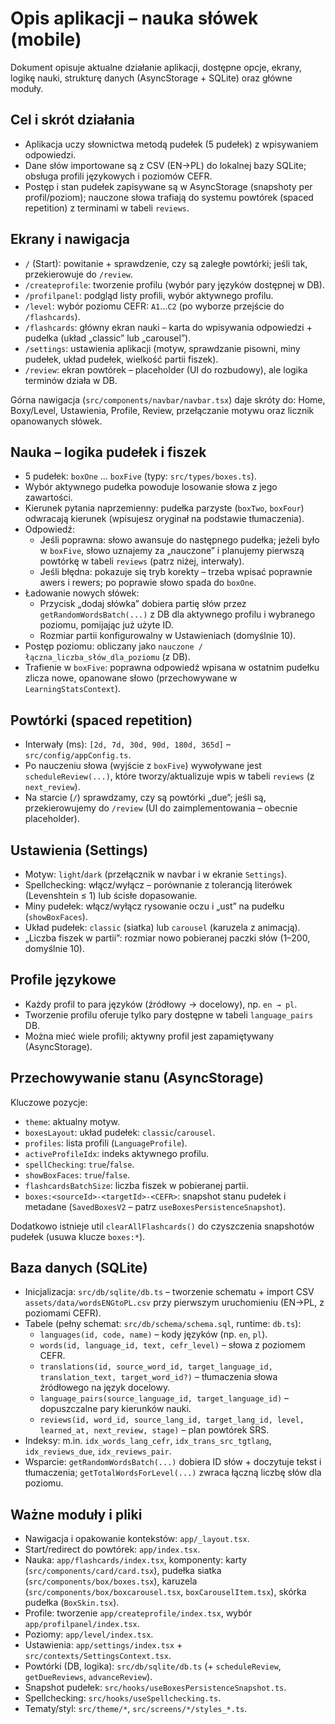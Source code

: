 # Opis aplikacji – nauka słówek (mobile)

Dokument opisuje aktualne działanie aplikacji, dostępne opcje, ekrany, logikę nauki, strukturę danych (AsyncStorage + SQLite) oraz główne moduły.

## Cel i skrót działania
- Aplikacja uczy słownictwa metodą pudełek (5 pudełek) z wpisywaniem odpowiedzi.
- Dane słów importowane są z CSV (EN→PL) do lokalnej bazy SQLite; obsługa profili językowych i poziomów CEFR.
- Postęp i stan pudełek zapisywane są w AsyncStorage (snapshoty per profil/poziom); nauczone słowa trafiają do systemu powtórek (spaced repetition) z terminami w tabeli `reviews`.

## Ekrany i nawigacja
- `/` (Start): powitanie + sprawdzenie, czy są zaległe powtórki; jeśli tak, przekierowuje do `/review`.
- `/createprofile`: tworzenie profilu (wybór pary języków dostępnej w DB).
- `/profilpanel`: podgląd listy profili, wybór aktywnego profilu.
- `/level`: wybór poziomu CEFR: `A1`…`C2` (po wyborze przejście do `/flashcards`).
- `/flashcards`: główny ekran nauki – karta do wpisywania odpowiedzi + pudełka (układ „classic” lub „carousel”).
- `/settings`: ustawienia aplikacji (motyw, sprawdzanie pisowni, miny pudełek, układ pudełek, wielkość partii fiszek).
- `/review`: ekran powtórek – placeholder (UI do rozbudowy), ale logika terminów działa w DB.

Górna nawigacja (`src/components/navbar/navbar.tsx`) daje skróty do: Home, Boxy/Level, Ustawienia, Profile, Review, przełączanie motywu oraz licznik opanowanych słówek.

## Nauka – logika pudełek i fiszek
- 5 pudełek: `boxOne` … `boxFive` (typy: `src/types/boxes.ts`).
- Wybór aktywnego pudełka powoduje losowanie słowa z jego zawartości.
- Kierunek pytania naprzemienny: pudełka parzyste (`boxTwo`, `boxFour`) odwracają kierunek (wpisujesz oryginał na podstawie tłumaczenia).
- Odpowiedź:
  - Jeśli poprawna: słowo awansuje do następnego pudełka; jeżeli było w `boxFive`, słowo uznajemy za „nauczone” i planujemy pierwszą powtórkę w tabeli `reviews` (patrz niżej, interwały).
  - Jeśli błędna: pokazuje się tryb korekty – trzeba wpisać poprawnie awers i rewers; po poprawie słowo spada do `boxOne`.
- Ładowanie nowych słówek:
  - Przycisk „dodaj słówka” dobiera partię słów przez `getRandomWordsBatch(...)` z DB dla aktywnego profilu i wybranego poziomu, pomijając już użyte ID.
  - Rozmiar partii konfigurowalny w Ustawieniach (domyślnie 10).
- Postęp poziomu: obliczany jako `nauczone / łączna_liczba_słów_dla_poziomu` (z DB).
- Trafienie w `boxFive`: poprawna odpowiedź wpisana w ostatnim pudełku zlicza nowe, opanowane słowo (przechowywane w `LearningStatsContext`).

## Powtórki (spaced repetition)
- Interwały (ms): `[2d, 7d, 30d, 90d, 180d, 365d]` – `src/config/appConfig.ts`.
- Po nauczeniu słowa (wyjście z `boxFive`) wywoływane jest `scheduleReview(...)`, które tworzy/aktualizuje wpis w tabeli `reviews` (z `next_review`).
- Na starcie (`/`) sprawdzamy, czy są powtórki „due”; jeśli są, przekierowujemy do `/review` (UI do zaimplementowania – obecnie placeholder).

## Ustawienia (Settings)
- Motyw: `light`/`dark` (przełącznik w navbar i w ekranie `Settings`).
- Spellchecking: włącz/wyłącz – porównanie z tolerancją literówek (Levenshtein ≤ 1) lub ścisłe dopasowanie.
- Miny pudełek: włącz/wyłącz rysowanie oczu i „ust” na pudełku (`showBoxFaces`).
- Układ pudełek: `classic` (siatka) lub `carousel` (karuzela z animacją).
- „Liczba fiszek w partii”: rozmiar nowo pobieranej paczki słów (1–200, domyślnie 10).

## Profile językowe
- Każdy profil to para języków (źródłowy → docelowy), np. `en → pl`.
- Tworzenie profilu oferuje tylko pary dostępne w tabeli `language_pairs` DB.
- Można mieć wiele profili; aktywny profil jest zapamiętywany (AsyncStorage).

## Przechowywanie stanu (AsyncStorage)
Kluczowe pozycje:
- `theme`: aktualny motyw.
- `boxesLayout`: układ pudełek: `classic`/`carousel`.
- `profiles`: lista profili (`LanguageProfile`).
- `activeProfileIdx`: indeks aktywnego profilu.
- `spellChecking`: `true`/`false`.
- `showBoxFaces`: `true`/`false`.
- `flashcardsBatchSize`: liczba fiszek w pobieranej partii.
- `boxes:<sourceId>-<targetId>-<CEFR>`: snapshot stanu pudełek i metadane (`SavedBoxesV2` – patrz `useBoxesPersistenceSnapshot`).

Dodatkowo istnieje util `clearAllFlashcards()` do czyszczenia snapshotów pudełek (usuwa klucze `boxes:*`).

## Baza danych (SQLite)
- Inicjalizacja: `src/db/sqlite/db.ts` – tworzenie schematu + import CSV `assets/data/wordsENGtoPL.csv` przy pierwszym uruchomieniu (EN→PL, z poziomami CEFR).
- Tabele (pełny schemat: `src/db/schema/schema.sql`, runtime: `db.ts`):
  - `languages(id, code, name)` – kody języków (np. `en`, `pl`).
  - `words(id, language_id, text, cefr_level)` – słowa z poziomem CEFR.
  - `translations(id, source_word_id, target_language_id, translation_text, target_word_id?)` – tłumaczenia słowa źródłowego na język docelowy.
  - `language_pairs(source_language_id, target_language_id)` – dopuszczalne pary kierunków nauki.
  - `reviews(id, word_id, source_lang_id, target_lang_id, level, learned_at, next_review, stage)` – plan powtórek SRS.
- Indeksy: m.in. `idx_words_lang_cefr`, `idx_trans_src_tgtlang`, `idx_reviews_due`, `idx_reviews_pair`.
- Wsparcie: `getRandomWordsBatch(...)` dobiera ID słów + doczytuje tekst i tłumaczenia; `getTotalWordsForLevel(...)` zwraca łączną liczbę słów dla poziomu.

## Ważne moduły i pliki
- Nawigacja i opakowanie kontekstów: `app/_layout.tsx`.
- Start/redirect do powtórek: `app/index.tsx`.
- Nauka: `app/flashcards/index.tsx`, komponenty: karty (`src/components/card/card.tsx`), pudełka siatka (`src/components/box/boxes.tsx`), karuzela (`src/components/box/boxcarousel.tsx`, `boxCarouselItem.tsx`), skórka pudełka (`BoxSkin.tsx`).
- Profile: tworzenie `app/createprofile/index.tsx`, wybór `app/profilpanel/index.tsx`.
- Poziomy: `app/level/index.tsx`.
- Ustawienia: `app/settings/index.tsx` + `src/contexts/SettingsContext.tsx`.
- Powtórki (DB, logika): `src/db/sqlite/db.ts` (+ `scheduleReview`, `getDueReviews`, `advanceReview`).
- Snapshot pudełek: `src/hooks/useBoxesPersistenceSnapshot.ts`.
- Spellchecking: `src/hooks/useSpellchecking.ts`.
- Tematy/styl: `src/theme/*`, `src/screens/*/styles_*.ts`.
